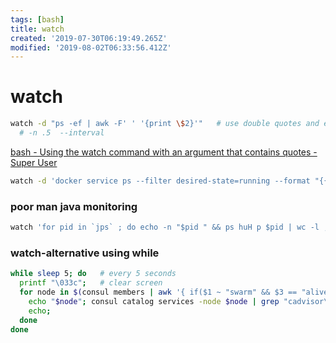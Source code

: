 ```yaml
---
tags: [bash]
title: watch
created: '2019-07-30T06:19:49.265Z'
modified: '2019-08-02T06:33:56.412Z'
---
```


# watch


```sh
watch -d "ps -ef | awk -F' ' '{print \$2}'"   # use double quotes and escape $
  # -n .5  --interval
```
[bash - Using the watch command with an argument that contains quotes - Super User](https://superuser.com/a/276706)

```sh
watch -d 'docker service ps --filter desired-state=running --format "{{.Node}} {{.Name}}" $(docker service ls --filter mode=replicated -q) | sort | column -t'
```

### poor man java monitoring
```sh
watch 'for pid in `jps` ; do echo -n "$pid " && ps huH p $pid | wc -l ; done'   
```

### watch-alternative using while
```sh
while sleep 5; do   # every 5 seconds
  printf "\033c";   # clear screen
  for node in $(consul members | awk '{ if($1 ~ "swarm" && $3 == "alive"){ print $1} }'); do 
    echo "$node"; consul catalog services -node $node | grep "cadvisor\|export"; 
    echo; 
  done
done
```
